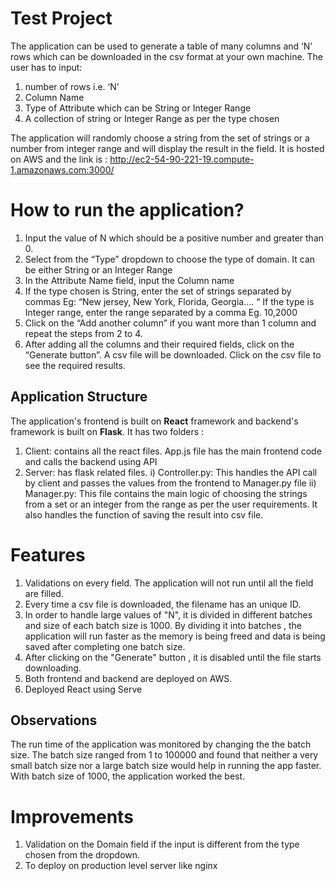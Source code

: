 # Test Project 



The application can be used to generate a table of many columns and ‘N’ rows which can be downloaded in the csv format at your own machine.  The user has to input:
1.  number of rows i.e. ‘N’
2. Column Name
3. Type of Attribute which can be String or Integer Range
4. A collection of string or Integer Range as per the type chosen 

The application will randomly choose a string from the set of strings or a number from integer range and will display the result in the field. It is hosted on AWS and the link is :
http://ec2-54-90-221-19.compute-1.amazonaws.com:3000/


# How to run the application?


1. Input the value of N which should be a positive number and greater than 0.
2. Select from the “Type” dropdown to choose the type of domain. It can be either String or an Integer Range
3. In the Attribute Name field, input the Column name
4. If the type chosen is String, enter the set of strings separated by commas
	Eg: “New jersey, New York, Florida, Georgia…. “
If the type is Integer range, enter the range separated by a comma
   Eg. 10,2000
5. Click on the “Add another column” if you want more than 1 column and repeat the steps from 2 to 4.
6. After adding all the columns and their required fields, click on the “Generate button”.      A csv file will be downloaded. Click on the csv file to see the required results.

## Application Structure
The application's frontend is built on **React** framework and backend's framework is built on **Flask**. It has two folders :
 1. Client: contains all the react files. App.js file has the main frontend code and calls the backend using API
 2. Server: has flask related files.
 i) Controller.py: This handles the API call by client and passes the values from the frontend to Manager.py file
 ii) Manager.py: This file contains the main logic of choosing the strings from a set or an integer from the range as per the user requirements. It also handles the function of saving the result into csv file.
                        
 
     

# Features
1. Validations on every field. The application will not run until all the field are filled. 
2. Every time a csv file is downloaded, the filename has an unique ID.
3. In order to handle large values of "N", it is divided in different batches and size of each batch size is 1000. By dividing it into batches , the application will run faster as the memory is being freed and data is being saved after completing one batch size.
4. After clicking on the "Generate" button , it is disabled until the file starts downloading.
5. Both frontend and backend are deployed on AWS.
6. Deployed React using Serve

## Observations
The run time of the application was monitored by changing the the batch size. The batch size ranged from 1 to 100000 and found that neither a very small batch size nor a large batch size would help in running the app faster. With batch size of 1000, the application worked the best.



# Improvements

1. Validation on the Domain field if the input is different from the type chosen from the dropdown.
2. To deploy on production level server like nginx 
